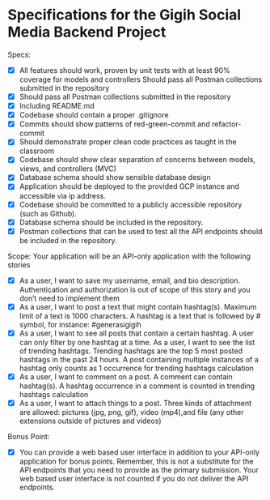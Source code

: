 # Specifications for the Gigih Social Media Backend Project

Specs:
- [x] All features should work, proven by unit tests with at least 90% coverage for models and controllers Should pass all Postman collections submitted in the repository
- [x] Should pass all Postman collections submitted in the repository
- [x] Including README.md 
- [x] Codebase should contain a proper .gitignore
- [x] Commits should show patterns of red-green-commit and refactor-commit
- [x] Should demonstrate proper clean code practices as taught in the classroom
- [x] Codebase should show clear separation of concerns between models, views, and controllers (MVC)
- [x] Database schema should show sensible database design
- [x] Application should be deployed to the provided GCP instance and accessible via ip address.
- [x] Codebase should be committed to a publicly accessible repository (such as Github).
- [x] Database schema should be included in the repository.
- [x] Postman collections that can be used to test all the API endpoints should be included in the repository.

Scope: Your application will be an API-only application with the following stories
- [x] As a user, I want to save my username, email, and bio description. Authentication and authorization is out of scope of this story and you don’t need to implement them
- [x] As a user, I want to post a text that might contain hashtag(s). Maximum limit of a text is 1000 characters. A hashtag is a text that is followed by # symbol, for instance: #generasigigih
- [x] As a user, I want to see all posts that contain a certain hashtag. A user can only filter by one hashtag at a time. As a user, I want to see the list of trending hashtags. Trending hashtags are the top 5 most posted hashtags in the past 24 hours. A post containing multiple instances of a hashtag only counts as 1 occurrence for trending hashtags calculation
- [x] As a user, I want to comment on a post. A comment can contain hashtag(s). A hashtag occurrence in a comment is counted in trending hashtags calculation
- [x] As a user, I want to attach things to a post. Three kinds of attachment are allowed: pictures (jpg, png, gif), video (mp4),and file (any other extensions outside of pictures and videos)

Bonus Point:
- [x] You can provide a web based user interface in addition to your API-only application for bonus points. Remember, this is not a substitute for the API endpoints that you need to provide as the primary submission. Your web based user interface is not counted if you do not deliver the API endpoints.

